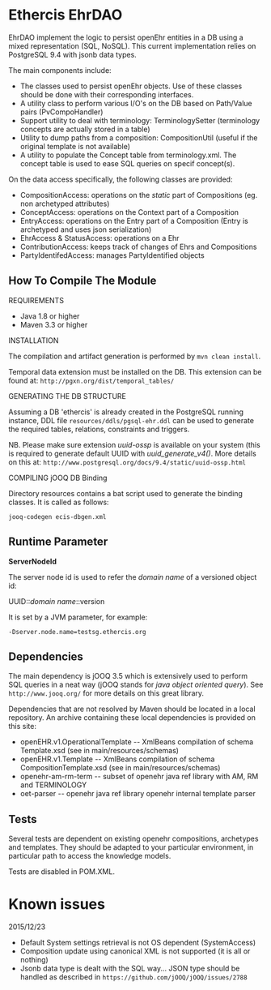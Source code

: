 Ethercis EhrDAO
===============

EhrDAO implement the logic to persist openEhr entities in a DB using a mixed representation (SQL, NoSQL). This current
implementation relies on PostgreSQL 9.4 with jsonb data types.

The main components include:

- The classes used to persist openEhr objects. Use of these classes should be done with their corresponding interfaces.
- A utility class to perform various I/O's on the DB based on Path/Value pairs (PvCompoHandler)
- Support utility to deal with terminology: TerminologySetter (terminology concepts are actually stored in a table)
- Utility to dump paths from a composition: CompositionUtil (useful if the original template is not available)
- A utility to populate the Concept table from terminology.xml. The concept table is used to ease SQL queries on specif concept(s).

On the data access specifically, the following classes are provided:

- CompositionAccess: operations on the *static* part of Compositions (eg. non archetyped attributes)
- ConceptAccess: operations on the Context part of a Composition
- EntryAccess: operations on the Entry part of a Composition (Entry is archetyped and uses json serialization)
- EhrAccess & StatusAccess: operations on a Ehr
- ContributionAccess: keeps track of changes of Ehrs and Compositions
- PartyIdentifedAccess: manages PartyIdentified objects


How To Compile The Module
-------------------------
REQUIREMENTS

- Java 1.8 or higher
- Maven 3.3 or higher

INSTALLATION

The compilation and artifact generation is performed by `mvn clean install`.

Temporal data extension must be installed on the DB. This extension can be found at:
`http://pgxn.org/dist/temporal_tables/`

GENERATING THE DB STRUCTURE

Assuming a DB 'ethercis' is already created in the PostgreSQL running instance, DDL file `resources/ddls/pgsql-ehr.ddl`
can be used to generate the required tables, relations, constraints and triggers.

NB. Please make sure extension *uuid-ossp* is available on your system (this is required to generate default UUID with *uuid\_generate\_v4()*. More details on this at: `http://www.postgresql.org/docs/9.4/static/uuid-ossp.html`

COMPILING jOOQ DB Binding

Directory resources contains a bat script used to generate the binding classes. It is called as follows:

`jooq-codegen ecis-dbgen.xml`

Runtime Parameter
-----------------

**ServerNodeId**

The server node id is used to refer the *domain name* of a versioned object id:

UUID::*domain name*::version

It is set by a JVM parameter, for example:

`-Dserver.node.name=testsg.ethercis.org`



Dependencies
------------
The main dependency is jOOQ 3.5 which is extensively used to perform SQL queries in a neat way (jOOQ stands for *java object oriented query*). See `http://www.jooq.org/` for more details on this great library.

Dependencies that are not resolved by Maven should be located in a local repository. An archive containing these local
dependencies is provided on this site:

- openEHR.v1.OperationalTemplate -- XmlBeans compilation of schema Template.xsd (see in main/resources/schemas)
- openEHR.v1.Template -- XmlBeans compilation of schema CompositionTemplate.xsd (see in main/resources/schemas)
- openehr-am-rm-term -- subset of openehr java ref library with AM, RM and TERMINOLOGY
- oet-parser -- openehr java ref library openehr internal template parser

Tests
-----
Several tests are dependent on existing openehr compositions, archetypes and templates. They should be adapted to your
particular environment, in particular path to access the knowledge models.

Tests are disabled in POM.XML.

Known issues
============

2015/12/23

- Default System settings retrieval is not OS dependent (SystemAccess)
- Composition update using canonical XML is not supported (it is all or nothing)
- Jsonb data type is dealt with the SQL way... JSON type should be handled as described in
  `https://github.com/jOOQ/jOOQ/issues/2788`